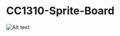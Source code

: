 # CC1310-Sprite-Board
![Alt text](CC1310-Sprite-Board/Images/IMG_7051.JPG/?raw=true "Optional Title")

